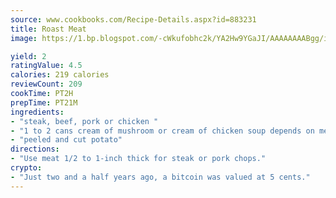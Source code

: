 ```yaml
---
source: www.cookbooks.com/Recipe-Details.aspx?id=883231
title: Roast Meat
image: https://1.bp.blogspot.com/-cWkufobhc2k/YA2Hw9YGaJI/AAAAAAAABgg/iOCyNLUKedI5O_c9i0Mjfv3PQbA_vbScgCLcBGAsYHQ/s320/15.png

yield: 2
ratingValue: 4.5
calories: 219 calories
reviewCount: 209
cookTime: PT2H
prepTime: PT21M
ingredients:
- "steak, beef, pork or chicken "
- "1 to 2 cans cream of mushroom or cream of chicken soup depends on meat choice"
- "peeled and cut potato"
directions:
- "Use meat 1/2 to 1-inch thick for steak or pork chops."
crypto:
- "Just two and a half years ago, a bitcoin was valued at 5 cents."
---
```

